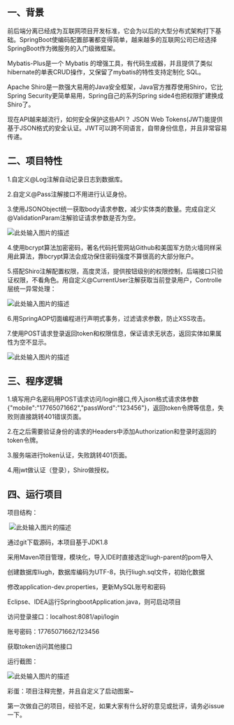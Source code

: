 一、背景
-------

前后端分离已经成为互联网项目开发标准，它会为以后的大型分布式架构打下基础。SpringBoot使编码配置部署都变得简单，越来越多的互联网公司已经选择SpringBoot作为微服务的入门级微框架。

Mybatis-Plus是一个 Mybatis 的增强工具，有代码生成器，并且提供了类似hibernate的单表CRUD操作，又保留了mybatis的特性支持定制化 SQL。

Apache Shiro是一款强大易用的Java安全框架，Java官方推荐使用Shiro，它比Spring Security更简单易用，Spring自己的系列Spring side4也把权限扩建换成Shiro了。

现在API越来越流行，如何安全保护这些API？ JSON Web Tokens(JWT)能提供基于JSON格式的安全认证。JWT可以跨不同语言，自带身份信息，并且非常容易传递。

二、项目特性
-------

1.自定义@Log注解自动记录日志到数据库。

2.自定义@Pass注解接口不用进行认证身份。

3.使用JSONObject统一获取body请求参数，减少实体类的数量。完成自定义@ValidationParam注解验证请求参数是否为空。

![此处输入图片的描述][1]

4.使用bcrypt算法加密密码，著名代码托管网站Github和美国军方防火墙同样采用此算法，靠bcrypt算法会成功保住密码强度不算很高的大部分账户。

5.搭配Shiro注解配置权限，高度灵活，提供按钮级别的权限控制，后端接口只验证权限，不看角色。用自定义@CurrentUser注解获取当前登录用户，Controlle层统一异常处理：

![此处输入图片的描述][2]

6.用SpringAOP切面编程进行声明式事务，过滤请求参数，防止XSS攻击。

7.使用POST请求登录返回token和权限信息，保证请求无状态，返回实体如果属性为空不显示。

![此处输入图片的描述][3]

三、程序逻辑
-------

1.填写用户名密码用POST请求访问/login接口,传入json格式请求体参数{"mobile":"17765071662","passWord":"123456"}，返回token令牌等信息，失败则直接跳转401错误页面。

2.在之后需要验证身份的请求的Headers中添加Authorization和登录时返回的token令牌。

3.服务端进行token认证，失败跳转401页面。

4.用jwt做认证（登录），Shiro做授权。

四、运行项目
-------

项目结构：

  ![此处输入图片的描述][4]

通过git下载源码，本项目基于JDK1.8

采用Maven项目管理，模块化，导入IDE时直接选定liugh-parent的pom导入

创建数据库liugh，数据库编码为UTF-8，执行liugh.sql文件，初始化数据

修改application-dev.properties，更新MySQL账号和密码

Eclipse、IDEA运行SpringbootApplication.java，则可启动项目

访问登录接口：localhost:8081/api/login

账号密码：17765071662/123456

获取token访问其他接口

运行截图：

![此处输入图片的描述][5]

彩蛋：项目注释完整，并且自定义了启动图案~

第一次做自己的项目，经验不足，如果大家有什么好的意见或批评，请务必issue一下。


  [1]: https://static.oschina.net/uploads/space/2018/0512/232207_zUYV_3577599.png
  [2]: https://static.oschina.net/uploads/space/2018/0512/234950_u2kv_3577599.png
  [3]: https://static.oschina.net/uploads/space/2018/0512/235044_qurX_3577599.png
  [4]: https://static.oschina.net/uploads/space/2018/0513/001735_h0LR_3577599.png
  [5]: https://static.oschina.net/uploads/space/2018/0513/004221_uFuo_3577599.png
